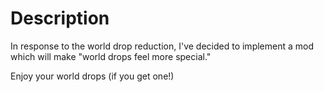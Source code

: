 # Description

In response to the world drop reduction, I've decided to implement a mod which will make "world drops feel more special."

Enjoy your world drops (if you get one!)
